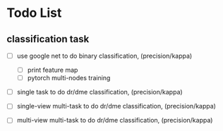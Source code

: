# Todo List

## classification task
- [ ] use google net to do binary classification, (precision/kappa)
    - [ ] print feature map
    - [ ] pytorch multi-nodes training
- [ ] single task to do dr/dme classification, (precision/kappa)
- [ ] single-view multi-task to do dr/dme classification, (precision/kappa)
- [ ] multi-view multi-task to do dr/dme classification, (precision/kappa)


